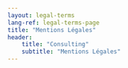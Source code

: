 ```yaml
---
layout: legal-terms
lang-ref: legal-terms-page
title: "Mentions Légales"
header:
    title: "Consulting"
    subtitle: "Mentions Légales"
---
```

